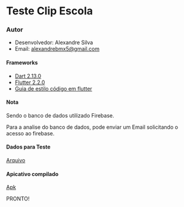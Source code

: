 # Teste Clip Escola

### Autor

 - Desenvolvedor: Alexandre Silva
 - Email: alexandrebmx5@gmail.com

#### Frameworks

 - [Dart 2.13.0](https://dart.dev/)
 - [Flutter 2.2.0](https://flutter.dev/)
 - [Guia de estilo código em flutter](https://github.com/flutter/flutter/wiki/Style-guide-for-Flutter-repo)

#### Nota

Sendo o banco de dados utilizado Firebase.

Para a analise do banco de dados, pode enviar um Email solicitando o acesso ao firebase.

#### Dados para Teste
[Arquivo](banco.txt)

#### Apicativo compilado
[Apk](app.apk)

PRONTO!
